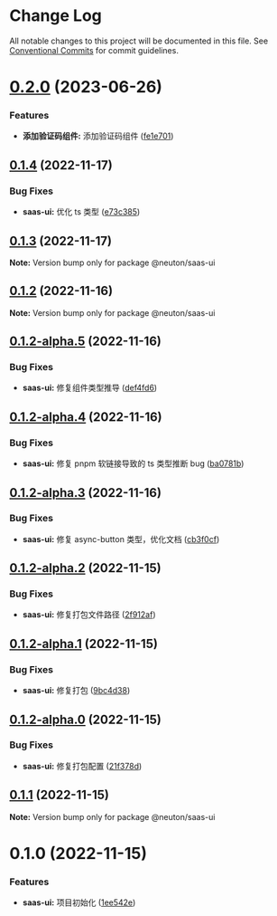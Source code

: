 # Change Log

All notable changes to this project will be documented in this file.
See [Conventional Commits](https://conventionalcommits.org) for commit guidelines.

# [0.2.0](https://gitee.com/ningdongyiliao/neuton-toolkit/compare/@neuton/saas-ui@0.1.4...@neuton/saas-ui@0.2.0) (2023-06-26)

### Features

- **添加验证码组件:** 添加验证码组件 ([fe1e701](https://gitee.com/ningdongyiliao/neuton-toolkit/commits/fe1e70108dea593ee32dfd63907400168361dfbc))

## [0.1.4](https://gitee.com/ningdongyiliao/neuton-toolkit/compare/@neuton/saas-ui@0.1.3...@neuton/saas-ui@0.1.4) (2022-11-17)

### Bug Fixes

- **saas-ui:** 优化 ts 类型 ([e73c385](https://gitee.com/ningdongyiliao/neuton-toolkit/commits/e73c385c0f6dd9c16bc7d614a820b8cc74ea8607))

## [0.1.3](https://gitee.com/ningdongyiliao/neuton-toolkit/compare/@neuton/saas-ui@0.1.2...@neuton/saas-ui@0.1.3) (2022-11-17)

**Note:** Version bump only for package @neuton/saas-ui

## [0.1.2](https://gitee.com/ningdongyiliao/neuton-toolkit/compare/@neuton/saas-ui@0.1.2-alpha.5...@neuton/saas-ui@0.1.2) (2022-11-16)

**Note:** Version bump only for package @neuton/saas-ui

## [0.1.2-alpha.5](https://gitee.com/ningdongyiliao/neuton-toolkit/compare/@neuton/saas-ui@0.1.2-alpha.4...@neuton/saas-ui@0.1.2-alpha.5) (2022-11-16)

### Bug Fixes

- **saas-ui:** 修复组件类型推导 ([def4fd6](https://gitee.com/ningdongyiliao/neuton-toolkit/commits/def4fd6d74bd9ab88915440470e83105aa2c76ae))

## [0.1.2-alpha.4](https://gitee.com/ningdongyiliao/neuton-toolkit/compare/@neuton/saas-ui@0.1.2-alpha.3...@neuton/saas-ui@0.1.2-alpha.4) (2022-11-16)

### Bug Fixes

- **saas-ui:** 修复 pnpm 软链接导致的 ts 类型推断 bug ([ba0781b](https://gitee.com/ningdongyiliao/neuton-toolkit/commits/ba0781b3d0e6ec98a31e20c556029a5d7cf0d269))

## [0.1.2-alpha.3](https://gitee.com/ningdongyiliao/neuton-toolkit/compare/@neuton/saas-ui@0.1.2-alpha.2...@neuton/saas-ui@0.1.2-alpha.3) (2022-11-16)

### Bug Fixes

- **saas-ui:** 修复 async-button 类型，优化文档 ([cb3f0cf](https://gitee.com/ningdongyiliao/neuton-toolkit/commits/cb3f0cfb44d7e0e45e0806eae5d89e621fd31b0d))

## [0.1.2-alpha.2](https://gitee.com/ningdongyiliao/neuton-toolkit/compare/@neuton/saas-ui@0.1.2-alpha.1...@neuton/saas-ui@0.1.2-alpha.2) (2022-11-15)

### Bug Fixes

- **saas-ui:** 修复打包文件路径 ([2f912af](https://gitee.com/ningdongyiliao/neuton-toolkit/commits/2f912af70348bcd54a4476da8c666b1df06b4236))

## [0.1.2-alpha.1](https://gitee.com/ningdongyiliao/neuton-toolkit/compare/@neuton/saas-ui@0.1.2-alpha.0...@neuton/saas-ui@0.1.2-alpha.1) (2022-11-15)

### Bug Fixes

- **saas-ui:** 修复打包 ([9bc4d38](https://gitee.com/ningdongyiliao/neuton-toolkit/commits/9bc4d38667a80199fc9d2980d8ef0a514929b28f))

## [0.1.2-alpha.0](https://gitee.com/ningdongyiliao/neuton-toolkit/compare/@neuton/saas-ui@0.1.1...@neuton/saas-ui@0.1.2-alpha.0) (2022-11-15)

### Bug Fixes

- **saas-ui:** 修复打包配置 ([21f378d](https://gitee.com/ningdongyiliao/neuton-toolkit/commits/21f378d586e6d80972ca9c7d87fd7b7b4711b0aa))

## [0.1.1](https://gitee.com/ningdongyiliao/neuton-toolkit/compare/@neuton/saas-ui@0.1.0...@neuton/saas-ui@0.1.1) (2022-11-15)

**Note:** Version bump only for package @neuton/saas-ui

# 0.1.0 (2022-11-15)

### Features

- **saas-ui:** 项目初始化 ([1ee542e](https://gitee.com/ningdongyiliao/neuton-toolkit/commits/1ee542e6c87dd1c628ec2b80db709d02141930d1))
